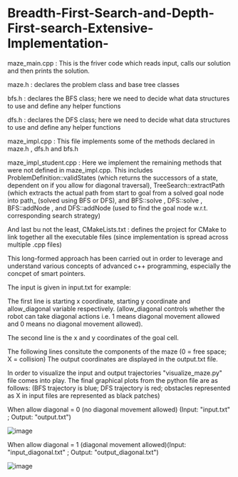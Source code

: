 # Breadth-First-Search-and-Depth-First-search-Extensive-Implementation-

maze_main.cpp : This is the friver code which reads input, calls our solution and then prints the solution.

maze.h : declares the problem class and base tree classes

bfs.h : declares the BFS class;  here we need to decide what data structures to use and define any helper functions

dfs.h : declares the DFS class; here we need to decide what data structures to use and define any helper functions

maze_impl.cpp : This file implements some of the methods declared in maze.h , dfs.h and bfs.h

maze_impl_student.cpp : Here we implement the remaining methods that were not defined in maze_impl.cpp. This includes
    ProblemDefinition::validStates (which returns the successors of a state, dependent on if you allow for diagonal traversal),
    TreeSearch::extractPath (which extracts the actual path from start to goal from a solved goal node into path_ (solved using BFS or DFS), and
    BFS::solve , DFS::solve , BFS::addNode , and DFS::addNode (used to find the goal node w.r.t. corresponding search strategy)

And last bu not the least,
CMakeLists.txt : defines the project for CMake to link together all the executable files (since implementation is spread across multiple .cpp files)

This long-formed approach has been carried out in order to leverage and understand various concepts of advanced c++ programming, especially the concpet of smart pointers.

The input is given in input.txt for example:

The first line is starting x coordinate, starting y coordinate and allow_diagonal variable respectively. (allow_diagonal controls whether
the robot can take diagonal actions i.e. 1 means diagonal movement allowed and 0 means no diagonal movement allowed).

The second line is the x and y coordinates of the goal cell.

The following lines consitute the components of the maze (0 = free space; X = collision)
The output coordinates are displayed in the output.txt file.

In order to visualize the input and output trajectories "visualize_maze.py" file comes into play.
The final graphical plots from the python file are as follows: (BFS trajectory is blue; DFS trajectory is red; obstacles represented as X in input files are represented as black patches)

When allow diagonal = 0 (no diagonal movement allowed)  (Input: "input.txt" ; Output: "output.txt")

![image](https://user-images.githubusercontent.com/86003669/205467222-92c5f1e8-bab6-4361-ae79-9356edcdc5fe.png)


When allow diagonal = 1 (diagonal movement allowed)(Input: "input_diagonal.txt" ; Output: "output_diagonal.txt")

![image](https://user-images.githubusercontent.com/86003669/205467261-092c4273-f61a-4a4c-9f6c-69a981e5c2d5.png)








